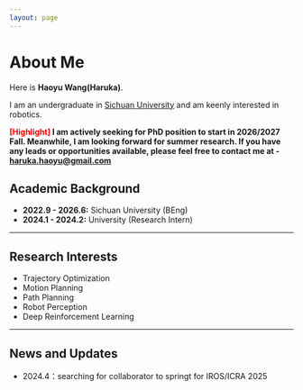 ```yaml
---
layout: page
---
```


# About Me


Here is **Haoyu Wang(Haruka)**.

I am an undergraduate in [Sichuan University](https://en.scu.edu.cn/) and am keenly interested in robotics.


**<font color='red'>[Highlight]</font> I am actively seeking for PhD position to start in 2026/2027 Fall. Meanwhile, I am looking forward for summer research. If you have any leads or opportunities available, please feel free to contact me at - haruka.haoyu@gmail.com**


## Academic Background

- **2022.9 - 2026.6:** Sichuan University (BEng)
- **2024.1 - 2024.2:** University (Research Intern)


---

## Research Interests

- Trajectory Optimization
- Motion Planning
- Path Planning
- Robot Perception
- Deep Reinforcement Learning


---

## News and Updates

- 2024.4：searching for collaborator to springt for IROS/ICRA 2025